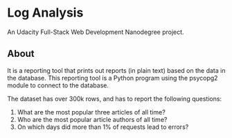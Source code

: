 # Log Analysis
An Udacity Full-Stack Web Development Nanodegree project.

## About
It is a reporting tool that prints out reports (in plain text) based on the data in the database. This reporting tool is a Python program using the psycopg2 module to connect to the database.

The dataset has over 300k rows, and has to report the following questions:
1. What are the most popular three articles of all time?
2. Who are the most popular article authors of all time?
3. On which days did more than 1% of requests lead to errors?
